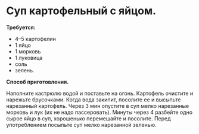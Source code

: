 # Суп картофельный с яйцом.

**Требуется:**

- 4–5 картофелин
- 1 яйцо
- 1 морковь
- 1 луковица
- соль
- зелень.

**Способ приготовления.**

Наполните кастрюлю водой и поставьте на огонь. Картофель очистите и нарежьте брусочками. Когда вода закипит, посолите ее и высыпьте нарезанный картофель. Через 3 мин опустите в суп мелко нарезанные морковь и лук (их не надо пассеровать). Минуты через 4 разбейте одно сырое яйцо в суп, хорошенько перемешайте и посолите. Перед употреблением посыпьте суп мелко нарезанной зеленью.

